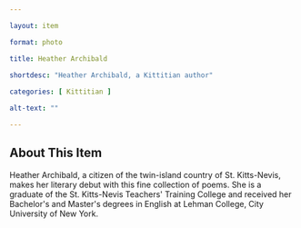 ```yaml
--- 

layout: item

format: photo 

title: Heather Archibald 
 
shortdesc: "Heather Archibald, a Kittitian author"

categories: [ Kittitian ] 

alt-text: ""

--- 
```


## About This Item 

Heather Archibald, a citizen of the twin-island country of St. Kitts-Nevis, makes her literary debut with this fine collection of poems. She is a graduate of the St. Kitts-Nevis Teachers' Training College and received her Bachelor's and Master's degrees in English at Lehman College, City University of New York. 
